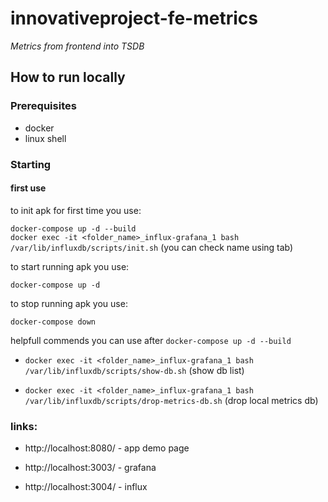 # innovativeproject-fe-metrics
_Metrics from frontend into TSDB_

## How to run locally
### Prerequisites
- docker
- linux shell

### Starting

#### first use

to init apk for first time you use:

`docker-compose up -d --build`  
`docker exec -it <folder_name>_influx-grafana_1 bash /var/lib/influxdb/scripts/init.sh` (you can check name using tab)  

to start running apk you use:

`docker-compose up -d`

to stop running apk you use:

`docker-compose down`

helpfull commends you can use after `docker-compose up -d --build`  

- `docker exec -it <folder_name>_influx-grafana_1 bash /var/lib/influxdb/scripts/show-db.sh` (show db list)

- `docker exec -it <folder_name>_influx-grafana_1 bash /var/lib/influxdb/scripts/drop-metrics-db.sh` (drop local metrics db)

### links:

- http://localhost:8080/ - app demo page

- http://localhost:3003/ - grafana

- http://localhost:3004/ - influx

